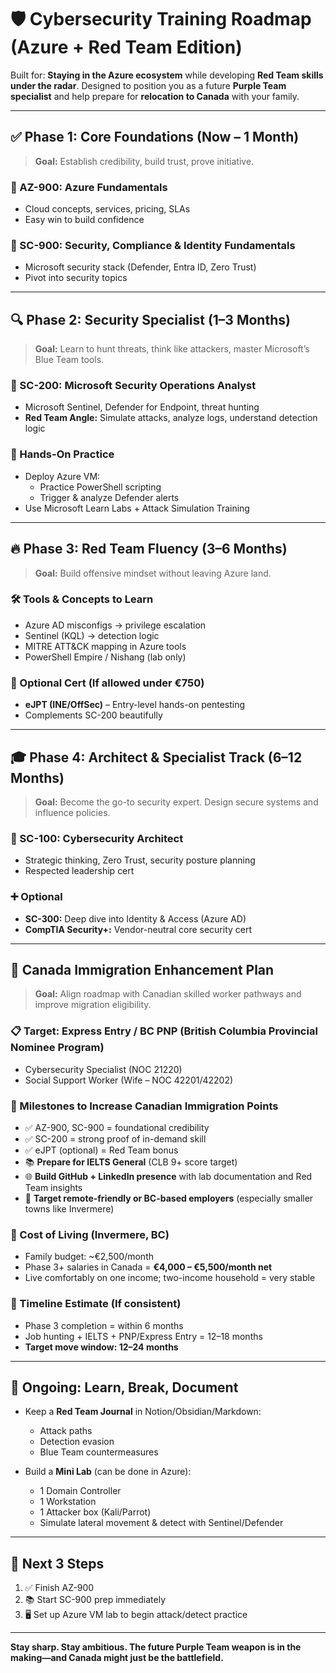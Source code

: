 # 🛡️ Cybersecurity Training Roadmap (Azure + Red Team Edition)

Built for: **Staying in the Azure ecosystem** while developing **Red Team skills under the radar**. Designed to position you as a future **Purple Team specialist** and help prepare for **relocation to Canada** with your family.

---

## ✅ Phase 1: Core Foundations (Now – 1 Month)
> **Goal:** Establish credibility, build trust, prove initiative.

### 🔹 AZ-900: Azure Fundamentals
- Cloud concepts, services, pricing, SLAs
- Easy win to build confidence

### 🔹 SC-900: Security, Compliance & Identity Fundamentals
- Microsoft security stack (Defender, Entra ID, Zero Trust)
- Pivot into security topics

---

## 🔍 Phase 2: Security Specialist (1–3 Months)
> **Goal:** Learn to hunt threats, think like attackers, master Microsoft’s Blue Team tools.

### 🔹 SC-200: Microsoft Security Operations Analyst
- Microsoft Sentinel, Defender for Endpoint, threat hunting
- **Red Team Angle:** Simulate attacks, analyze logs, understand detection logic

### 🔧 Hands-On Practice
- Deploy Azure VM:
  - Practice PowerShell scripting
  - Trigger & analyze Defender alerts
- Use Microsoft Learn Labs + Attack Simulation Training

---

## 🔥 Phase 3: Red Team Fluency (3–6 Months)
> **Goal:** Build offensive mindset without leaving Azure land.

### 🛠 Tools & Concepts to Learn
- Azure AD misconfigs → privilege escalation
- Sentinel (KQL) → detection logic
- MITRE ATT&CK mapping in Azure tools
- PowerShell Empire / Nishang (lab only)

### 🏅 Optional Cert (If allowed under €750)
- **eJPT (INE/OffSec)** – Entry-level hands-on pentesting
- Complements SC-200 beautifully

---

## 🎓 Phase 4: Architect & Specialist Track (6–12 Months)
> **Goal:** Become the go-to security expert. Design secure systems and influence policies.

### 🔹 SC-100: Cybersecurity Architect
- Strategic thinking, Zero Trust, security posture planning
- Respected leadership cert

### ➕ Optional
- **SC-300:** Deep dive into Identity & Access (Azure AD)
- **CompTIA Security+:** Vendor-neutral core security cert

---

## 🍁 Canada Immigration Enhancement Plan
> **Goal:** Align roadmap with Canadian skilled worker pathways and improve migration eligibility.

### 📋 Target: Express Entry / BC PNP (British Columbia Provincial Nominee Program)
- Cybersecurity Specialist (NOC 21220)
- Social Support Worker (Wife – NOC 42201/42202)

### 🧳 Milestones to Increase Canadian Immigration Points
- ✅ AZ-900, SC-900 = foundational credibility
- ✅ SC-200 = strong proof of in-demand skill
- ✅ eJPT (optional) = Red Team bonus
- 📚 **Prepare for IELTS General** (CLB 9+ score target)
- 🌐 **Build GitHub + LinkedIn presence** with lab documentation and Red Team insights
- 📍 **Target remote-friendly or BC-based employers** (especially smaller towns like Invermere)

### 🏡 Cost of Living (Invermere, BC)
- Family budget: ~€2,500/month
- Phase 3+ salaries in Canada = **€4,000 – €5,500/month net**
- Live comfortably on one income; two-income household = very stable

### 🔄 Timeline Estimate (If consistent)
- Phase 3 completion = within 6 months
- Job hunting + IELTS + PNP/Express Entry = 12–18 months
- **Target move window: 12–24 months**

---

## 🧭 Ongoing: Learn, Break, Document

- Keep a **Red Team Journal** in Notion/Obsidian/Markdown:
  - Attack paths
  - Detection evasion
  - Blue Team countermeasures

- Build a **Mini Lab** (can be done in Azure):
  - 1 Domain Controller
  - 1 Workstation
  - 1 Attacker box (Kali/Parrot)
  - Simulate lateral movement & detect with Sentinel/Defender

---

## 🚀 Next 3 Steps

1. ✅ Finish AZ-900
2. 📚 Start SC-900 prep immediately
3. 🖥️ Set up Azure VM lab to begin attack/detect practice

---

**Stay sharp. Stay ambitious. The future Purple Team weapon is in the making—and Canada might just be the battlefield.**
